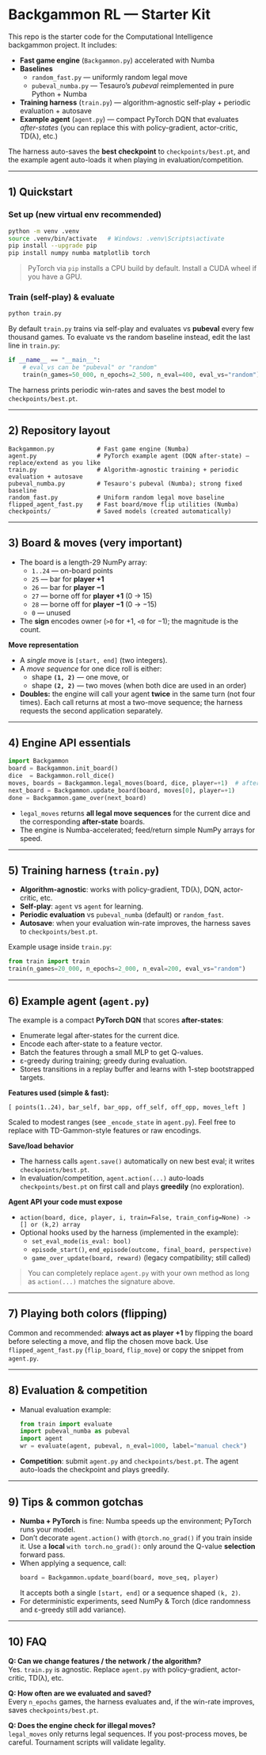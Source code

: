 # Backgammon RL — Starter Kit

This repo is the starter code for the Computational Intelligence backgammon project. It includes:

- **Fast game engine** (`Backgammon.py`) accelerated with Numba
- **Baselines**
  - `random_fast.py` — uniformly random legal move
  - `pubeval_numba.py` — Tesauro’s *pubeval* reimplemented in pure Python + Numba
- **Training harness** (`train.py`) — algorithm-agnostic self-play + periodic evaluation + autosave
- **Example agent** (`agent.py`) — compact PyTorch DQN that evaluates *after-states* (you can replace this with policy-gradient, actor-critic, TD(λ), etc.)

The harness auto-saves the **best checkpoint** to `checkpoints/best.pt`, and the example agent auto-loads it when playing in evaluation/competition.

---

## 1) Quickstart

### Set up (new virtual env recommended)
```bash
python -m venv .venv
source .venv/bin/activate   # Windows: .venv\Scripts\activate
pip install --upgrade pip
pip install numpy numba matplotlib torch
```
> PyTorch via `pip` installs a CPU build by default. Install a CUDA wheel if you have a GPU.

### Train (self-play) & evaluate
```bash
python train.py
```

By default `train.py` trains via self-play and evaluates vs **pubeval** every few thousand games. To evaluate vs the random baseline instead, edit the last line in `train.py`:

```python
if __name__ == "__main__":
    # eval_vs can be "pubeval" or "random"
    train(n_games=50_000, n_epochs=2_500, n_eval=400, eval_vs="random")
```

The harness prints periodic win-rates and saves the best model to `checkpoints/best.pt`.

---

## 2) Repository layout

```
Backgammon.py            # Fast game engine (Numba)
agent.py                 # PyTorch example agent (DQN after-state) — replace/extend as you like
train.py                 # Algorithm-agnostic training + periodic evaluation + autosave
pubeval_numba.py         # Tesauro's pubeval (Numba); strong fixed baseline
random_fast.py           # Uniform random legal move baseline
flipped_agent_fast.py    # Fast board/move flip utilities (Numba)
checkpoints/             # Saved models (created automatically)
```

---

## 3) Board & moves (very important)

- The board is a length-29 NumPy array:
  - `1..24` — on-board points
  - `25` — bar for **player +1**
  - `26` — bar for **player −1**
  - `27` — borne off for **player +1** (0 → 15)
  - `28` — borne off for **player −1** (0 → −15)
  - `0` — unused
- The **sign** encodes owner (`>0` for +1, `<0` for −1); the magnitude is the count.

**Move representation**
- A *single* move is `[start, end]` (two integers).
- A *move sequence* for one dice roll is either:
  - shape **`(1, 2)`** — one move, or
  - shape **`(2, 2)`** — two moves (when both dice are used in an order)
- **Doubles:** the engine will call your agent **twice** in the same turn (not four times). Each call returns at most a two-move sequence; the harness requests the second application separately.

---

## 4) Engine API essentials

```python
import Backgammon
board = Backgammon.init_board()
dice  = Backgammon.roll_dice()
moves, boards = Backgammon.legal_moves(board, dice, player=+1)  # after-states
next_board = Backgammon.update_board(board, moves[0], player=+1)
done = Backgammon.game_over(next_board)
```

- `legal_moves` returns **all legal move sequences** for the current dice and the corresponding **after-state** boards.
- The engine is Numba-accelerated; feed/return simple NumPy arrays for speed.

---

## 5) Training harness (`train.py`)

- **Algorithm-agnostic**: works with policy-gradient, TD(λ), DQN, actor-critic, etc.
- **Self-play**: `agent` vs `agent` for learning.
- **Periodic evaluation** vs `pubeval_numba` (default) or `random_fast`.
- **Autosave**: when your evaluation win-rate improves, the harness saves to `checkpoints/best.pt`.

Example usage inside `train.py`:
```python
from train import train
train(n_games=20_000, n_epochs=2_000, n_eval=200, eval_vs="random")
```

---

## 6) Example agent (`agent.py`)

The example is a compact **PyTorch DQN** that scores **after-states**:

- Enumerate legal after-states for the current dice.
- Encode each after-state to a feature vector.
- Batch the features through a small MLP to get Q-values.
- ε-greedy during training; greedy during evaluation.
- Stores transitions in a replay buffer and learns with 1-step bootstrapped targets.

**Features used (simple & fast):**
```
[ points(1..24), bar_self, bar_opp, off_self, off_opp, moves_left ]
```
Scaled to modest ranges (see `_encode_state` in `agent.py`). Feel free to replace with TD-Gammon-style features or raw encodings.

**Save/load behavior**
- The harness calls `agent.save()` automatically on new best eval; it writes `checkpoints/best.pt`.
- In evaluation/competition, `agent.action(...)` auto-loads `checkpoints/best.pt` on first call and plays **greedily** (no exploration).

**Agent API your code must expose**
- `action(board, dice, player, i, train=False, train_config=None) -> [] or (k,2) array`
- Optional hooks used by the harness (implemented in the example):
  - `set_eval_mode(is_eval: bool)`
  - `episode_start()`, `end_episode(outcome, final_board, perspective)`
  - `game_over_update(board, reward)` (legacy compatibility; still called)

> You can completely replace `agent.py` with your own method as long as `action(...)` matches the signature above.

---

## 7) Playing both colors (flipping)

Common and recommended: **always act as player +1** by flipping the board before selecting a move, and flip the chosen move back. Use `flipped_agent_fast.py` (`flip_board`, `flip_move`) or copy the snippet from `agent.py`.

---

## 8) Evaluation & competition

- Manual evaluation example:
  ```python
  from train import evaluate
  import pubeval_numba as pubeval
  import agent
  wr = evaluate(agent, pubeval, n_eval=1000, label="manual check")
  ```
- **Competition**: submit `agent.py` and `checkpoints/best.pt`. The agent auto-loads the checkpoint and plays greedily.

---

## 9) Tips & common gotchas

- **Numba + PyTorch** is fine: Numba speeds up the environment; PyTorch runs your model.
- Don’t decorate `agent.action()` with `@torch.no_grad()` if you train inside it. Use a **local** `with torch.no_grad():` only around the Q-value **selection** forward pass.
- When applying a sequence, call:
  ```python
  board = Backgammon.update_board(board, move_seq, player)
  ```
  It accepts both a single `[start, end]` or a sequence shaped `(k, 2)`.
- For deterministic experiments, seed NumPy & Torch (dice randomness and ε-greedy still add variance).

---

## 10) FAQ

**Q: Can we change features / the network / the algorithm?**  
Yes. `train.py` is agnostic. Replace `agent.py` with policy-gradient, actor-critic, TD(λ), etc.

**Q: How often are we evaluated and saved?**  
Every `n_epochs` games, the harness evaluates and, if the win-rate improves, saves `checkpoints/best.pt`.

**Q: Does the engine check for illegal moves?**  
`legal_moves` only returns legal sequences. If you post-process moves, be careful. Tournament scripts will validate legality.

